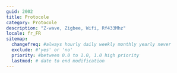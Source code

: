 ```yaml
---
guid: 2002
title: Protocole
category: Protocole
description: "Z-wave, Zigbee, Wifi, Rf433Mhz"
locale: fr_FR
sitemap:
  changefreq: #always hourly daily weekly monthly yearly never
  exclude: #'yes' or 'no'
  priority: #between 0.0 to 1.0, 1.0 high priority
  lastmod: # date to end modification
---
```

